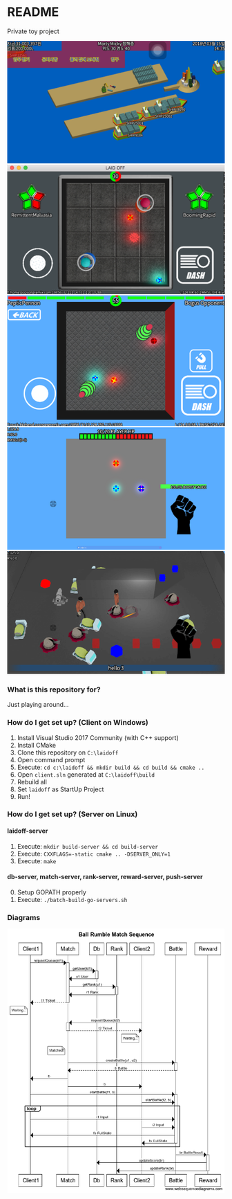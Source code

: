 # README #

Private toy project

![screenshot5](images/ss5.png)
![screenshot4](images/ss4.png)
![screenshot3](images/ss3.png)
![screenshot2](images/ss2.png)
![screenshot](images/ss.png)

### What is this repository for? ###

Just playing around...

### How do I get set up? (Client on Windows) ###

1. Install Visual Studio 2017 Community (with C++ support)
2. Install CMake
3. Clone this repository on `C:\laidoff`
4. Open command prompt
5. Execute: `cd c:\laidoff && mkdir build && cd build && cmake ..`
6. Open `client.sln` generated at `C:\laidoff\build`
7. Rebuild all
8. Set `laidoff` as StartUp Project
9. Run!


### How do I get set up? (Server on Linux) ###

#### laidoff-server ####

1. Execute: `mkdir build-server && cd build-server`
2. Execute: `CXXFLAGS=-static cmake .. -DSERVER_ONLY=1`
3. Execute: `make`

#### db-server, match-server, rank-server, reward-server, push-server ####

0. Setup GOPATH properly
1. Execute: `./batch-build-go-servers.sh`

### Diagrams ###

![matchsequence](images/matchsequence.png)
